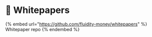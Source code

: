 # 📔 Whitepapers

{% embed url="https://github.com/fluidity-money/whitepapers" %}
Whitepaper repo
{% endembed %}
